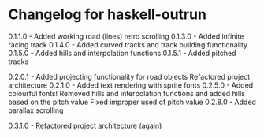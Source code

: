 # Changelog for haskell-outrun

0.1.1.0 - Added working road (lines) retro scrolling
0.1.3.0 - Added infinite racing track
0.1.4.0 - Added curved tracks and track building functionality
0.1.5.0 - Added hills and interpolation functions
0.1.5.1 - Added pitched tracks

0.2.0.1 - Added projecting functionality for road objects
          Refactored project architecture
0.2.1.0 - Added text rendering with sprite fonts
0.2.5.0 - Added colourful fonts!
          Removed hills and interpolation functions and added hills based on the pitch value
          Fixed improper used of pitch value
0.2.8.0 - Added parallax scrolling

0.3.1.0 - Refactored project architecture (again)
